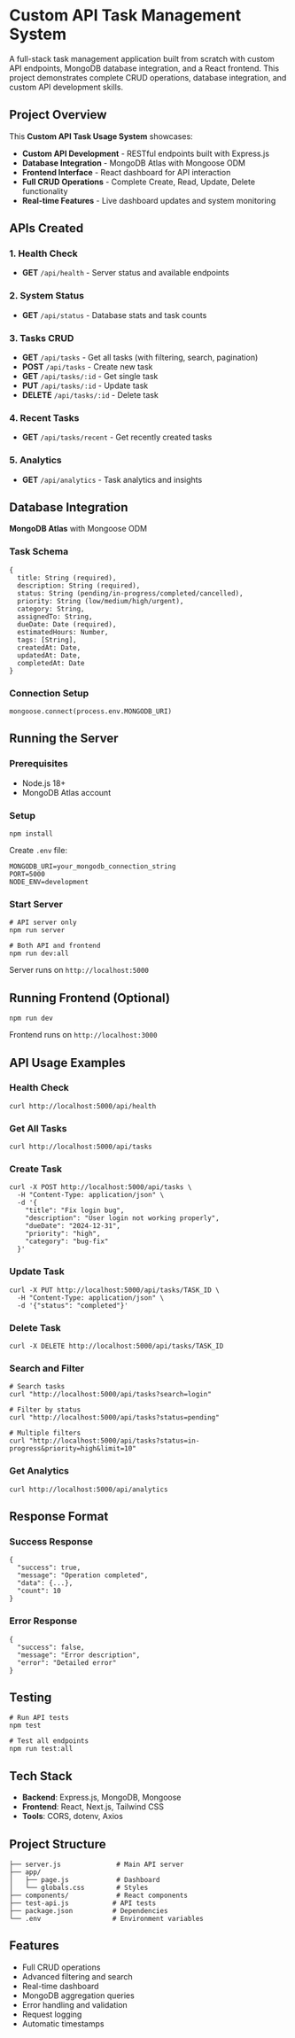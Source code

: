 # Custom API Task Management System

A full-stack task management application built from scratch with custom API endpoints, MongoDB database integration, and a React frontend. This project demonstrates complete CRUD operations, database integration, and custom API development skills.

## Project Overview

This **Custom API Task Usage System** showcases:
- **Custom API Development** - RESTful endpoints built with Express.js
- **Database Integration** - MongoDB Atlas with Mongoose ODM
- **Frontend Interface** - React dashboard for API interaction
- **Full CRUD Operations** - Complete Create, Read, Update, Delete functionality
- **Real-time Features** - Live dashboard updates and system monitoring


## APIs Created

### 1. Health Check
- **GET** `/api/health` - Server status and available endpoints

### 2. System Status  
- **GET** `/api/status` - Database stats and task counts

### 3. Tasks CRUD
- **GET** `/api/tasks` - Get all tasks (with filtering, search, pagination)
- **POST** `/api/tasks` - Create new task
- **GET** `/api/tasks/:id` - Get single task
- **PUT** `/api/tasks/:id` - Update task
- **DELETE** `/api/tasks/:id` - Delete task

### 4. Recent Tasks
- **GET** `/api/tasks/recent` - Get recently created tasks

### 5. Analytics
- **GET** `/api/analytics` - Task analytics and insights

## Database Integration

**MongoDB Atlas** with Mongoose ODM

### Task Schema
```
{
  title: String (required),
  description: String (required), 
  status: String (pending/in-progress/completed/cancelled),
  priority: String (low/medium/high/urgent),
  category: String,
  assignedTo: String,
  dueDate: Date (required),
  estimatedHours: Number,
  tags: [String],
  createdAt: Date,
  updatedAt: Date,
  completedAt: Date
}
```

### Connection Setup
```
mongoose.connect(process.env.MONGODB_URI)
```

## Running the Server

### Prerequisites
- Node.js 18+
- MongoDB Atlas account

### Setup
```
npm install
```

Create `.env` file:
```
MONGODB_URI=your_mongodb_connection_string
PORT=5000
NODE_ENV=development
```

### Start Server
```
# API server only
npm run server

# Both API and frontend
npm run dev:all
```

Server runs on `http://localhost:5000`

## Running Frontend (Optional)

```
npm run dev
```

Frontend runs on `http://localhost:3000`

## API Usage Examples

### Health Check
```
curl http://localhost:5000/api/health
```

### Get All Tasks
```
curl http://localhost:5000/api/tasks
```

### Create Task
```
curl -X POST http://localhost:5000/api/tasks \
  -H "Content-Type: application/json" \
  -d '{
    "title": "Fix login bug",
    "description": "User login not working properly",
    "dueDate": "2024-12-31",
    "priority": "high",
    "category": "bug-fix"
  }'
```

### Update Task
```
curl -X PUT http://localhost:5000/api/tasks/TASK_ID \
  -H "Content-Type: application/json" \
  -d '{"status": "completed"}'
```

### Delete Task
```
curl -X DELETE http://localhost:5000/api/tasks/TASK_ID
```

### Search and Filter
```
# Search tasks
curl "http://localhost:5000/api/tasks?search=login"

# Filter by status
curl "http://localhost:5000/api/tasks?status=pending"

# Multiple filters
curl "http://localhost:5000/api/tasks?status=in-progress&priority=high&limit=10"
```

### Get Analytics
```
curl http://localhost:5000/api/analytics
```

## Response Format

### Success Response
```
{
  "success": true,
  "message": "Operation completed",
  "data": {...},
  "count": 10
}
```

### Error Response
```
{
  "success": false,
  "message": "Error description",
  "error": "Detailed error"
}
```

## Testing

```
# Run API tests
npm test

# Test all endpoints
npm run test:all
```

## Tech Stack

- **Backend**: Express.js, MongoDB, Mongoose
- **Frontend**: React, Next.js, Tailwind CSS
- **Tools**: CORS, dotenv, Axios

## Project Structure

```
├── server.js              # Main API server
├── app/
│   ├── page.js            # Dashboard
│   └── globals.css        # Styles
├── components/            # React components
├── test-api.js           # API tests
├── package.json          # Dependencies
└── .env                  # Environment variables
```

## Features

- Full CRUD operations
- Advanced filtering and search
- Real-time dashboard
- MongoDB aggregation queries
- Error handling and validation
- Request logging
- Automatic timestamps
